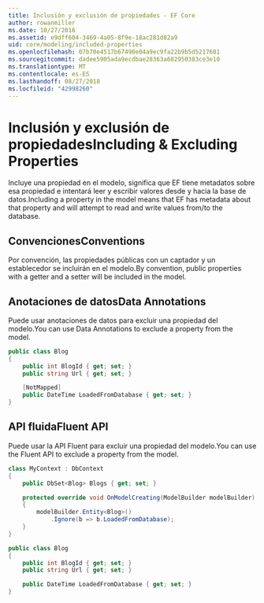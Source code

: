 ```yaml
---
title: Inclusión y exclusión de propiedades - EF Core
author: rowanmiller
ms.date: 10/27/2016
ms.assetid: e9dff604-3469-4a05-8f9e-18ac281d82a9
uid: core/modeling/included-properties
ms.openlocfilehash: 07b70e4517b67490e04a9ec9fa22b9b5d5217681
ms.sourcegitcommit: dadee5905ada9ecdbae28363a682950383ce3e10
ms.translationtype: MT
ms.contentlocale: es-ES
ms.lasthandoff: 08/27/2018
ms.locfileid: "42998260"
---
```

# <a name="including--excluding-properties"></a><span data-ttu-id="147c4-102">Inclusión y exclusión de propiedades</span><span class="sxs-lookup"><span data-stu-id="147c4-102">Including & Excluding Properties</span></span>

<span data-ttu-id="147c4-103">Incluye una propiedad en el modelo, significa que EF tiene metadatos sobre esa propiedad e intentará leer y escribir valores desde y hacia la base de datos.</span><span class="sxs-lookup"><span data-stu-id="147c4-103">Including a property in the model means that EF has metadata about that property and will attempt to read and write values from/to the database.</span></span>

## <a name="conventions"></a><span data-ttu-id="147c4-104">Convenciones</span><span class="sxs-lookup"><span data-stu-id="147c4-104">Conventions</span></span>

<span data-ttu-id="147c4-105">Por convención, las propiedades públicas con un captador y un establecedor se incluirán en el modelo.</span><span class="sxs-lookup"><span data-stu-id="147c4-105">By convention, public properties with a getter and a setter will be included in the model.</span></span>

## <a name="data-annotations"></a><span data-ttu-id="147c4-106">Anotaciones de datos</span><span class="sxs-lookup"><span data-stu-id="147c4-106">Data Annotations</span></span>

<span data-ttu-id="147c4-107">Puede usar anotaciones de datos para excluir una propiedad del modelo.</span><span class="sxs-lookup"><span data-stu-id="147c4-107">You can use Data Annotations to exclude a property from the model.</span></span>

<!-- [!code-csharp[Main](samples/core/Modeling/DataAnnotations/Samples/IgnoreProperty.cs?highlight=6)] -->
``` csharp
public class Blog
{
    public int BlogId { get; set; }
    public string Url { get; set; }

    [NotMapped]
    public DateTime LoadedFromDatabase { get; set; }
}
```

## <a name="fluent-api"></a><span data-ttu-id="147c4-108">API fluida</span><span class="sxs-lookup"><span data-stu-id="147c4-108">Fluent API</span></span>

<span data-ttu-id="147c4-109">Puede usar la API Fluent para excluir una propiedad del modelo.</span><span class="sxs-lookup"><span data-stu-id="147c4-109">You can use the Fluent API to exclude a property from the model.</span></span>

<!-- [!code-csharp[Main](samples/core/Modeling/FluentAPI/Samples/IgnoreProperty.cs?highlight=7,8)] -->
``` csharp
class MyContext : DbContext
{
    public DbSet<Blog> Blogs { get; set; }

    protected override void OnModelCreating(ModelBuilder modelBuilder)
    {
        modelBuilder.Entity<Blog>()
            .Ignore(b => b.LoadedFromDatabase);
    }
}

public class Blog
{
    public int BlogId { get; set; }
    public string Url { get; set; }

    public DateTime LoadedFromDatabase { get; set; }
}
```
